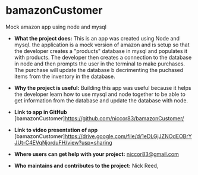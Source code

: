 # bamazonCustomer
Mock amazon app using node and mysql


* __What the project does:__ This is an app was created using Node and mysql. the application is a mock version of amazon and is setup so that the developer creates a "products" database in mysql and populates it with products. The developer then creates a connection to the database in node and then prompts the user in the terminal to make purchases. The purchase will update the database b decrimenting the puchased items from the inventory in the database.

* __Why the project is useful:__ Building this app was useful because it helps the developer learn how to use mysql and node together to be able to get information from the database and update the database with node. 
* __Link to app in GitHub__  [bamazonCustomer]https://github.com/niccor83/bamazonCustomer/
* __Link to video presentation of app__  [bamazonCustomer]https://drive.google.com/file/d/1eDLGjJZNOdEOBrYJUt-C4EVqNjorduFH/view?usp=sharing
* __Where users can get help with your project:__ niccor83@gmail.com
* __Who maintains and contributes to the project:__ Nick Reed, 

